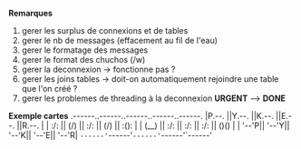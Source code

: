 **Remarques**


1. gerer les surplus de connexions et de tables
2. gerer le nb de messages (effacement au fil de l'eau)
3. gerer le formatage des messages
4. gerer le format des chuchos (/w)
5. gerer la deconnexion -> fonctionne pas ?
6. gerer les joins tables -> doit-on automatiquement rejoindre une table que l'on créé ?
7. gerer les problemes de threading à la deconnexion **URGENT** --> **DONE**



**Exemple cartes**
.------..------..------..------..------.
|P.--. ||Y.--. ||K.--. ||E.--. ||R.--. |
| :/\: || (\/) || :/\: || (\/) || :(): |
| (__) || :\/: || :\/: || :\/: || ()() |
| '--'P|| '--'Y|| '--'K|| '--'E|| '--'R|
`------'`------'`------'`------'`------'